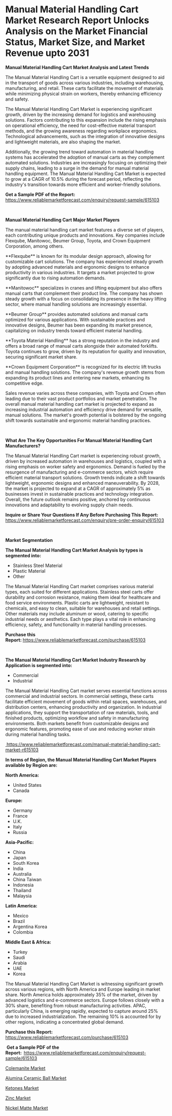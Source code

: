 <p><h1>Manual Material Handling Cart Market Research Report Unlocks Analysis on the Market Financial Status, Market Size, and Market Revenue upto 2031</h1></p><p><strong>Manual Material Handling Cart Market Analysis and Latest Trends</strong></p>
<p><p>The Manual Material Handling Cart is a versatile equipment designed to aid in the transport of goods across various industries, including warehousing, manufacturing, and retail. These carts facilitate the movement of materials while minimizing physical strain on workers, thereby enhancing efficiency and safety.</p><p>The Manual Material Handling Cart Market is experiencing significant growth, driven by the increasing demand for logistics and warehousing solutions. Factors contributing to this expansion include the rising emphasis on operational efficiency, the need for cost-effective material transport methods, and the growing awareness regarding workplace ergonomics. Technological advancements, such as the integration of innovative designs and lightweight materials, are also shaping the market.</p><p>Additionally, the growing trend toward automation in material handling systems has accelerated the adoption of manual carts as they complement automated solutions. Industries are increasingly focusing on optimizing their supply chains, leading to a surge in the demand for manual material handling equipment. The Manual Material Handling Cart Market is expected to grow at a CAGR of 10.5% during the forecast period, reflecting the industry's transition towards more efficient and worker-friendly solutions.</p></p>
<p><strong>Get a Sample PDF of the Report:&nbsp;</strong> <a href="https://www.reliablemarketforecast.com/enquiry/request-sample/615103?utm_campaign=1674&utm_medium=2&utm_source=Github&utm_content=ia&utm_term=11122024&utm_id=manual-material-handling-cart">https://www.reliablemarketforecast.com/enquiry/request-sample/615103</a></p>
<p>&nbsp;</p>
<p><strong>Manual Material Handling Cart Major Market Players</strong></p>
<p><p>The manual material handling cart market features a diverse set of players, each contributing unique products and innovations. Key companies include Flexqube, Manitowoc, Beumer Group, Toyota, and Crown Equipment Corporation, among others.</p><p>**Flexqube** is known for its modular design approach, allowing for customizable cart solutions. The company has experienced steady growth by adopting advanced materials and ergonomic designs to enhance productivity in various industries. It targets a market projected to grow significantly due to rising automation demands.</p><p>**Manitowoc** specializes in cranes and lifting equipment but also offers manual carts that complement their product line. The company has shown steady growth with a focus on consolidating its presence in the heavy lifting sector, where manual handling solutions are increasingly essential.</p><p>**Beumer Group** provides automated solutions and manual carts optimized for various applications. With sustainable practices and innovative designs, Beumer has been expanding its market presence, capitalizing on industry trends toward efficient material handling.</p><p>**Toyota Material Handling** has a strong reputation in the industry and offers a broad range of manual carts alongside their automated forklifts. Toyota continues to grow, driven by its reputation for quality and innovation, securing significant market share.</p><p>**Crown Equipment Corporation** is recognized for its electric lift trucks and manual handling solutions. The company's revenue growth stems from expanding its product lines and entering new markets, enhancing its competitive edge.</p><p>Sales revenue varies across these companies, with Toyota and Crown often leading due to their vast product portfolios and market penetration. The overall manual material handling cart market is projected to expand as increasing industrial automation and efficiency drive demand for versatile, manual solutions. The market's growth potential is bolstered by the ongoing shift towards sustainable and ergonomic material handling practices.</p></p>
<p>&nbsp;</p>
<p><strong>What Are The Key Opportunities For Manual Material Handling Cart Manufacturers?</strong></p>
<p><p>The Manual Material Handling Cart market is experiencing robust growth, driven by increased automation in warehouses and logistics, coupled with a rising emphasis on worker safety and ergonomics. Demand is fueled by the resurgence of manufacturing and e-commerce sectors, which require efficient material transport solutions. Growth trends indicate a shift towards lightweight, ergonomic designs and enhanced maneuverability. By 2028, the market is projected to expand at a CAGR of approximately 5% as businesses invest in sustainable practices and technology integration. Overall, the future outlook remains positive, anchored by continuous innovations and adaptability to evolving supply chain needs.</p></p>
<p><strong>Inquire or Share Your Questions If Any Before Purchasing This Report:</strong> <a href="https://www.reliablemarketforecast.com/enquiry/pre-order-enquiry/615103?utm_campaign=1674&utm_medium=2&utm_source=Github&utm_content=ia&utm_term=11122024&utm_id=manual-material-handling-cart">https://www.reliablemarketforecast.com/enquiry/pre-order-enquiry/615103</a></p>
<p>&nbsp;</p>
<p><strong>Market Segmentation</strong></p>
<p><strong>The Manual Material Handling Cart Market Analysis by types is segmented into:</strong></p>
<p><ul><li>Stainless Steel Material</li><li>Plastic Material</li><li>Other</li></ul></p>
<p><p>The Manual Material Handling Cart market comprises various material types, each suited for different applications. Stainless steel carts offer durability and corrosion resistance, making them ideal for healthcare and food service environments. Plastic carts are lightweight, resistant to chemicals, and easy to clean, suitable for warehouses and retail settings. Other materials may include aluminum or wood, catering to specific industrial needs or aesthetics. Each type plays a vital role in enhancing efficiency, safety, and functionality in material handling processes.</p></p>
<p><strong>Purchase this Report:&nbsp;</strong><a href="https://www.reliablemarketforecast.com/purchase/615103?utm_campaign=1674&utm_medium=2&utm_source=Github&utm_content=ia&utm_term=11122024&utm_id=manual-material-handling-cart">https://www.reliablemarketforecast.com/purchase/615103</a></p>
<p>&nbsp;</p>
<p><strong>The Manual Material Handling Cart Market Industry Research by Application is segmented into:</strong></p>
<p><ul><li>Commercial</li><li>Industrial</li></ul></p>
<p><p>The Manual Material Handling Cart market serves essential functions across commercial and industrial sectors. In commercial settings, these carts facilitate efficient movement of goods within retail spaces, warehouses, and distribution centers, enhancing productivity and organization. In industrial applications, they support the transportation of raw materials, tools, and finished products, optimizing workflow and safety in manufacturing environments. Both markets benefit from customizable designs and ergonomic features, promoting ease of use and reducing worker strain during material handling tasks.</p></p>
<p><a href="https://www.reliablemarketforecast.com/manual-material-handling-cart-market-r615103?utm_campaign=1674&utm_medium=2&utm_source=Github&utm_content=ia&utm_term=11122024&utm_id=manual-material-handling-cart">&nbsp;https://www.reliablemarketforecast.com/manual-material-handling-cart-market-r615103</a></p>
<p><strong>In terms of Region, the Manual Material Handling Cart Market Players available by Region are:</strong></p>
<p>
    <p> <strong> North America: </strong>
        <ul>
            <li>United States</li>
            <li>Canada</li>
        </ul>
        </p> 
    <p> <strong> Europe: </strong>
        <ul>
            <li>Germany</li>
            <li>France</li>
            <li>U.K.</li>
            <li>Italy</li>
            <li>Russia</li>
        </ul>
        </p> 
    <p> <strong> Asia-Pacific: </strong>
        <ul>
            <li>China</li>
            <li>Japan</li>
            <li>South Korea</li>
            <li>India</li>
            <li>Australia</li>
            <li>China Taiwan</li>
            <li>Indonesia</li>
            <li>Thailand</li>
            <li>Malaysia</li>
        </ul>
        </p> 
    <p> <strong> Latin America: </strong>
        <ul>
            <li>Mexico</li>
            <li>Brazil</li>
            <li>Argentina Korea</li>
            <li>Colombia</li>
        </ul>
        </p> 
    <p> <strong> Middle East & Africa: </strong>
        <ul>
            <li>Turkey</li>
            <li>Saudi</li>
            <li>Arabia</li>
            <li>UAE</li>
            <li>Korea</li>
        </ul>
    </p>
    </p>
<p><p>The Manual Material Handling Cart Market is witnessing significant growth across various regions, with North America and Europe leading in market share. North America holds approximately 35% of the market, driven by advanced logistics and e-commerce sectors. Europe follows closely with a 30% share, benefiting from robust manufacturing activities. APAC, particularly China, is emerging rapidly, expected to capture around 25% due to increased industrialization. The remaining 10% is accounted for by other regions, indicating a concentrated global demand.</p></p>
<p><strong>Purchase this Report: </strong><a href="https://www.reliablemarketforecast.com/purchase/615103?utm_campaign=1674&utm_medium=2&utm_source=Github&utm_content=ia&utm_term=11122024&utm_id=manual-material-handling-cart">https://www.reliablemarketforecast.com/purchase/615103</a></p>
<p>&nbsp;<strong>Get a Sample PDF of the Report:&nbsp;&nbsp;</strong><a href="https://www.reliablemarketforecast.com/enquiry/request-sample/615103?utm_campaign=1674&utm_medium=2&utm_source=Github&utm_content=ia&utm_term=11122024&utm_id=manual-material-handling-cart">https://www.reliablemarketforecast.com/enquiry/request-sample/615103</a></p>
<p><strong></strong></p>
<p><p><a href="https://www.linkedin.com/pulse/comprehensive-review-colemanite-market-includingmarket-trends-33kic?utm_campaign=1674&utm_medium=2&utm_source=Github&utm_content=ia&utm_term=11122024&utm_id=manual-material-handling-cart">Colemanite Market</a></p><p><a href="https://www.linkedin.com/pulse/alumina-ceramic-ball-market-size-type-product-global-industry-hk5dc?utm_campaign=1674&utm_medium=2&utm_source=Github&utm_content=ia&utm_term=11122024&utm_id=manual-material-handling-cart">Alumina Ceramic Ball Market</a></p><p><a href="https://www.linkedin.com/pulse/future-trends-growth-prospects-ketones-market-forecast-j5l8c?utm_campaign=1674&utm_medium=2&utm_source=Github&utm_content=ia&utm_term=11122024&utm_id=manual-material-handling-cart">Ketones Market</a></p><p><a href="https://www.linkedin.com/pulse/qualitative-study-zinc-market-size-scaling-up-from-cagr-61-gzhnc?utm_campaign=1674&utm_medium=2&utm_source=Github&utm_content=ia&utm_term=11122024&utm_id=manual-material-handling-cart">Zinc Market</a></p><p><a href="https://www.linkedin.com/pulse/outlook-nickel-matte-market-2024-2031-detailed-size-qnysc?utm_campaign=1674&utm_medium=2&utm_source=Github&utm_content=ia&utm_term=11122024&utm_id=manual-material-handling-cart">Nickel Matte Market</a></p></p>
